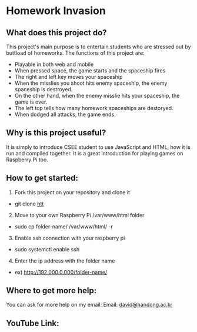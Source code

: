 Homework Invasion
==============

What does this project do?
--------------------------
This project's main purpose is to entertain students who are stressed out by buttload of homeworks.
The functions of this project are:
- Playable in both web and mobile
- When pressed space, the game starts and the spaceship fires
- The right and left key moves your spaceship
- When the misslies you shoot hits enemy spaceship, the enemy spaceship is destroyed.
- On the other hand, when the enemy misslie hits your spaceship, the game is over.
- The left top tells how many homework spaceships are destoryed.
- When dodged all attacks, the game ends.

Why is this project useful?
--------------------------
It is simply to introduce CSEE student to use JavaScript and HTML, how it is run and compiled together. It is a great introduction for playing games on Raspberry Pi too.

How to get started:
--------------------------
1. Fork this project on your repository and clone it
  - git clone [htt](https://github.com/davidpiao/OSSFinalProject)
2. Move to your own Raspberry Pi /var/www/html folder
  - sudo cp folder-name/ /var/www/html/ -r
3. Enable ssh connection with your raspberry pi
  - sudo systemctl enable ssh
4. Enter the ip address with the folder name
  - ex) http://192.000.0.000/folder-name/

Where to get more help:
--------------------------
You can ask for more help on my email:
Email: david@handong.ac.kr

YouTube Link:
--------------------------
